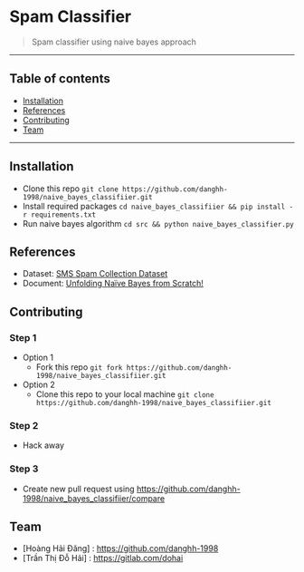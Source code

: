 # Spam Classifier

> Spam classifier using naive bayes approach

---

## Table of contents

- [Installation](#installation)
- [References](#references)
- [Contributing](#contributing)
- [Team](#team)

---

## Installation

- Clone this repo `git clone https://github.com/danghh-1998/naive_bayes_classifiier.git`
- Install required packages `cd naive_bayes_classifiier && pip install -r requirements.txt`
- Run naive bayes algorithm `cd src && python naive_bayes_classifier.py`

## References

- Dataset: [SMS Spam Collection Dataset](https://www.kaggle.com/uciml/sms-spam-collection-dataset)
- Document: [Unfolding Naïve Bayes from Scratch!]([https://towardsdatascience.com/unfolding-na%C3%AFve-bayes-from-scratch-2e86dcae4b01](https://towardsdatascience.com/unfolding-naïve-bayes-from-scratch-2e86dcae4b01))

## Contributing

### Step 1

- Option 1
  - Fork this repo `git fork https://github.com/danghh-1998/naive_bayes_classifiier.git`
- Option 2
  - Clone this repo to your local machine `git clone https://github.com/danghh-1998/naive_bayes_classifiier.git`

### Step 2

- Hack away

### Step 3

- Create new pull request using https://github.com/danghh-1998/naive_bayes_classifiier/compare

## Team

- [Hoàng Hải Đăng] : <https://github.com/danghh-1998>
- [Trần Thị Đỗ Hải] : <https://gitlab.com/dohai>